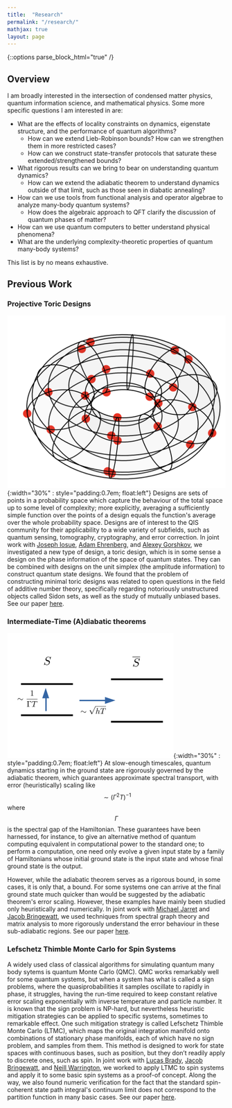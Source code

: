 ```yaml
---
title:  "Research"
permalink: "/research/"
mathjax: true
layout: page
---
```

{::options parse_block_html="true" /}

## Overview

I am broadly interested in the intersection of condensed matter physics, quantum information science, and mathematical physics. Some more specific questions I am interested in are:
* What are the effects of locality constraints on 
dynamics, eigenstate structure, and the performance of quantum algorithms?
  * How can we extend Lieb-Robinson bounds? How can we strengthen them in more restricted cases?
  * How can we construct state-transfer protocols that saturate these extended/strengthened bounds?
* What rigorous results can we bring to bear on understanding quantum dynamics?
  * How can we extend the adiabatic theorem to understand dynamics outside of that limit, such as those seen in diabatic annealing?
* How can we use tools from functional analysis and operator algebrae to analyze many-body quantum systems?
  * How does the algebraic approach to QFT clarify the discussion of quantum phases of matter?
* How can we use quantum computers to better understand physical phenomena?
* What are the underlying complexity-theoretic properties of quantum many-body systems?
  
This list is by no means exhaustive.

## Previous Work

### Projective Toric Designs
![Torus design](/assets/Torus_design.png){:width="30%" : style="padding:0.7em; float:left"}
Designs are sets of points in a probability space which capture the behaviour of the total space up to some level of complexity; more explicitly, averaging a sufficiently simple function over the points of a design equals the function's average over the whole probability space. Designs are of interest to the QIS community for their applicability to a wide variety of subfields, such as quantum sensing, tomography, cryptography, and error correction. In joint work with [Joseph Iosue][iosue], [Adam Ehrenberg][ehrenberg], and [Alexey Gorshkov][gorshkov], we investigated a new type of design, a toric design, which is in some sense a design on the phase information of the space of quantum states. They can be combined with designs on the unit simplex (the amplitude information) to construct quantum state designs. We found that the problem of constructing minimal toric designs was related to open questions in the field of additive number theory, specifically regarding notoriously unstructured objects called Sidon sets, as well as the study of mutually unbiased bases. See our paper [here][toruspaper].

### Intermediate-Time (A)diabatic theorems
![intermediate timescale](/assets/Indermediate_adiabatic.png){:width="30%" : style="padding:0.7em; float:left"} 
At slow-enough timescales, quantum dynamics starting in the ground state are rigorously governed by the adiabatic theorem, which guarantees approximate spectral transport, with error (heuristically) scaling like $$\sim(\Gamma^2 T)^{-1}$$ where $$\Gamma$$ is the spectral gap of the Hamiltonian. These guarantees have been harnessed, for instance, to give an alternative method of quantum computing equivalent in computational power to the standard one; to perform a computation, one need only evolve a given input state by a family of Hamiltonians whose initial ground state is the input state and whose final ground state is the output.

However, while the adiabatic theorem serves as a rigorous bound, in some cases, it is only that, a bound. For some systems one can arrive at the final ground state much quicker than would be suggested by the adiabatic theorem's error scaling. However, these examples have mainly been studied only heuristically and numerically. In joint work with [Michael Jarret][jarret] and [Jacob Bringewatt][bringewatt], we used techniques from spectral graph theory and matrix analysis to more rigorously understand the error behaviour in these sub-adiabatic regions. See our paper [here][adiabaticpaper]. 


### Lefschetz Thimble Monte Carlo for Spin Systems

A widely used class of classical algorithms for simulating quantum many body sytems is quantum Monte Carlo (QMC). QMC works remarkably well for some quantum systems, but when a system has what is called a sign problems, where the quasiprobabilities it samples oscillate to rapidly in phase, it struggles, having the run-time required to keep constant relative error scaling exponentially with inverse temperature and particle number. It is known that the sign problem is NP-hard, but nevertheless heuristic mitigation strategies can be applied to specific systems, sometimes to remarkable effect. One such mitigation strategy is called Lefschetz Thimble Monte Carlo (LTMC), which maps the original integration manifold onto combinations of stationary phase manifolds, each of which have no sign problem, and samples from them. This method is designed to work for state spaces with continuous bases, such as position, but they don’t readily apply to discrete ones, such as spin. In joint work with [Lucas Brady][brady], [Jacob Bringewatt][bringewatt], and [Neill Warrington][warrington], we worked to apply LTMC to spin systems and apply it to some basic spin systems as a proof-of concept. Along the way, we also found numeric verification for the fact that the standard spin-coherent state path integral's continuum limit does not correspond to the partition function in many basic cases. See our paper [here][ltmcpaper].

[jarret]: https://science.gmu.edu/directory/michael-jarret
[bringewatt]: https://www.jacobbringewatt.com
[gorshkov]: https://jqi.umd.edu/people/alexey-gorshkov
[ehrenberg]: https://www.quics.umd.edu/people/adam-ehrenberg
[iosue]: https://jtiosue.github.io
[adiabaticpaper]: https://arxiv.org/abs/2303.13478
[toruspaper]: https://arxiv.org/abs/2311.13479
[warrington]: https://physics.mit.edu/faculty/neill-warrington/
[brady]: https://scholar.google.com/citations?user=t37LwMQAAAAJ&hl=en
[ltmcpaper]: https://arxiv.org/abs/2110.10699
